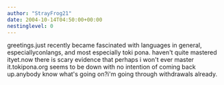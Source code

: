 ```yaml
---
author: "StrayFrog21"
date: 2004-10-14T04:50:00+00:00
nestinglevel: 0
---
```

greetings.just recently became fascinated with languages in general, especiallyconlangs, and most especially toki pona. haven't quite mastered ityet.now there is scary evidence that perhaps i won't ever master it.tokipona.org seems to be down with no intention of coming back up.anybody know what's going on?i'm going through withdrawals already.